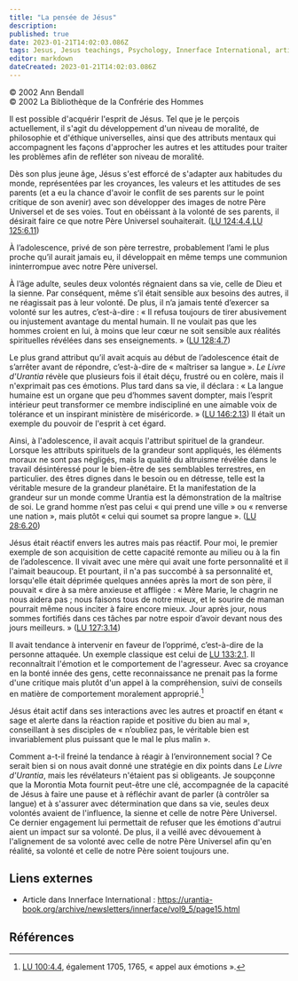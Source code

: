 ```yaml
---
title: "La pensée de Jésus"
description:
published: true
date: 2023-01-21T14:02:03.086Z
tags: Jesus, Jesus teachings, Psychology, Innerface International, article
editor: markdown
dateCreated: 2023-01-21T14:02:03.086Z
---
```


<p class="v-card v-sheet theme--light gray lighten-3 px-2">© 2002 Ann Bendall<br>© 2002 La Bibliothèque de la Confrérie des Hommes</p>


Il est possible d'acquérir l'esprit de Jésus. Tel que je le perçois actuellement, il s'agit du développement d'un niveau de moralité, de philosophie et d'éthique universelles, ainsi que des attributs mentaux qui accompagnent les façons d'approcher les autres et les attitudes pour traiter les problèmes afin de refléter son niveau de moralité.

Dès son plus jeune âge, Jésus s'est efforcé de s'adapter aux habitudes du monde, représentées par les croyances, les valeurs et les attitudes de ses parents (et a eu la chance d'avoir le conflit de ses parents sur le point critique de son avenir) avec son développer des images de notre Père Universel et de ses voies. Tout en obéissant à la volonté de ses parents, il désirait faire ce que notre Père Universel souhaiterait. (<a id="a15_427"></a>[LU 124:4.4](/fr/The_Urantia_Book/124#p4_4),<a id="a15_471"></a>[LU 125:6.11](/fr/The_Urantia_Book/125#p6_11))

À l’adolescence, privé de son père terrestre, probablement l’ami le plus proche qu’il aurait jamais eu, il développait en même temps une communion ininterrompue avec notre Père universel.

À l’âge adulte, seules deux volontés régnaient dans sa vie, celle de Dieu et la sienne. Par conséquent, même s’il était sensible aux besoins des autres, il ne réagissait pas à leur volonté. De plus, il n’a jamais tenté d’exercer sa volonté sur les autres, c’est-à-dire : « Il refusa toujours de tirer abusivement ou injustement avantage du mental humain. Il ne voulait pas que les hommes croient en lui, à moins que leur cœur ne soit sensible aux réalités spirituelles révélées dans ses enseignements. » (<a id="a19_505"></a>[LU 128:4.7](/fr/The_Urantia_Book/128#p4_7))

Le plus grand attribut qu’il avait acquis au début de l’adolescence était de s’arrêter avant de répondre, c’est-à-dire de « maîtriser sa langue ». _Le Livre d'Urantia_ révèle que plusieurs fois il était déçu, frustré ou en colère, mais il n'exprimait pas ces émotions. Plus tard dans sa vie, il déclara : « La langue humaine est un organe que peu d’hommes savent dompter, mais l’esprit intérieur peut transformer ce membre indiscipliné en une aimable voix de tolérance et un inspirant ministère de miséricorde. » (<a id="a21_514"></a>[LU 146:2.13](/fr/The_Urantia_Book/146#p2_13)) Il était un exemple du pouvoir de l'esprit à cet égard.

Ainsi, à l'adolescence, il avait acquis l'attribut spirituel de la grandeur. Lorsque les attributs spirituels de la grandeur sont appliqués, les éléments moraux ne sont pas négligés, mais la qualité du altruisme révélée dans le travail désintéressé pour le bien-être de ses semblables terrestres, en particulier. des êtres dignes dans le besoin ou en détresse, telle est la véritable mesure de la grandeur planétaire. Et la manifestation de la grandeur sur un monde comme Urantia est la démonstration de la maîtrise de soi. Le grand homme n’est pas celui « qui prend une ville » ou « renverse une nation », mais plutôt « celui qui soumet sa propre langue ». (<a id="a23_659"></a>[LU 28:6.20](/fr/The_Urantia_Book/28#p6_20))

Jésus était réactif envers les autres mais pas réactif. Pour moi, le premier exemple de son acquisition de cette capacité remonte au milieu ou à la fin de l’adolescence. Il vivait avec une mère qui avait une forte personnalité et il l'aimait beaucoup. Et pourtant, il n'a pas succombé à sa personnalité et, lorsqu'elle était déprimée quelques années après la mort de son père, il pouvait « dire à sa mère anxieuse et affligée : « Mère Marie, le chagrin ne nous aidera pas ; nous faisons tous de notre mieux, et le sourire de maman pourrait même nous inciter à faire encore mieux. Jour après jour, nous sommes fortifiés dans ces tâches par notre espoir d’avoir devant nous des jours meilleurs. » (<a id="a25_696"></a>[LU 127:3.14](/fr/The_Urantia_Book/127#p3_14))

Il avait tendance à intervenir en faveur de l’opprimé, c’est-à-dire de la personne attaquée. Un exemple classique est celui de <a id="a27_127"></a>[LU 133:2.1](/fr/The_Urantia_Book/133#p2_1). Il reconnaîtrait l'émotion et le comportement de l'agresseur. Avec sa croyance en la bonté innée des gens, cette reconnaissance ne prenait pas la forme d'une critique mais plutôt d'un appel à la compréhension, suivi de conseils en matière de comportement moralement approprié.[^1]

Jésus était actif dans ses interactions avec les autres et proactif en étant « sage et alerte dans la réaction rapide et positive du bien au mal », conseillant à ses disciples de « n’oubliez pas, le véritable bien est invariablement plus puissant que le mal le plus malin ».

Comment a-t-il freiné la tendance à réagir à l’environnement social ? Ce serait bien si on nous avait donné une stratégie en dix points dans _Le Livre d'Urantia_, mais les révélateurs n'étaient pas si obligeants. Je soupçonne que la Morontia Mota fournit peut-être une clé, accompagnée de la capacité de Jésus à faire une pause et à réfléchir avant de parler (à contrôler sa langue) et à s'assurer avec détermination que dans sa vie, seules deux volontés avaient de l'influence, la sienne et celle de notre Père Universel. Ce dernier engagement lui permettait de refuser que les émotions d'autrui aient un impact sur sa volonté. De plus, il a veillé avec dévouement à l'alignement de sa volonté avec celle de notre Père Universel afin qu'en réalité, sa volonté et celle de notre Père soient toujours une.

## Liens externes

* Article dans Innerface International : https://urantia-book.org/archive/newsletters/innerface/vol9_5/page15.html



## Références

[^1]: <a id="a41_6"></a>[LU 100:4.4](/fr/The_Urantia_Book/100#p4_4), également 1705, 1765, « appel aux émotions ».

